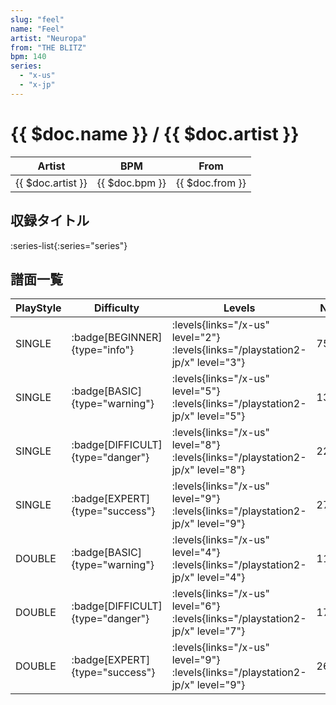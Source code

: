 ```yaml
---
slug: "feel"
name: "Feel"
artist: "Neuropa"
from: "THE BLITZ"
bpm: 140
series:
  - "x-us"
  - "x-jp"
---
```


# {{ $doc.name }} / {{ $doc.artist }}

|Artist|BPM|From|
|------|---|----|
|{{ $doc.artist }}|{{ $doc.bpm }}|{{ $doc.from }}|

## 収録タイトル

:series-list{:series="series"}

## 譜面一覧

|PlayStyle|Difficulty|Levels|Notes|Movie|
|---------|----------|------|-----|-----|
|SINGLE| :badge[BEGINNER]{type="info"}| :levels{links="/x-us" level="2"}  :levels{links="/playstation2-jp/x" level="3"}|75/0||
|SINGLE| :badge[BASIC]{type="warning"}| :levels{links="/x-us" level="5"}  :levels{links="/playstation2-jp/x" level="5"}|133/10||
|SINGLE| :badge[DIFFICULT]{type="danger"}| :levels{links="/x-us" level="8"}  :levels{links="/playstation2-jp/x" level="8"}|224/16||
|SINGLE| :badge[EXPERT]{type="success"}| :levels{links="/x-us" level="9"}  :levels{links="/playstation2-jp/x" level="9"}|274/13||
|DOUBLE| :badge[BASIC]{type="warning"}| :levels{links="/x-us" level="4"}  :levels{links="/playstation2-jp/x" level="4"}|110/8||
|DOUBLE| :badge[DIFFICULT]{type="danger"}| :levels{links="/x-us" level="6"}  :levels{links="/playstation2-jp/x" level="7"}|179/8||
|DOUBLE| :badge[EXPERT]{type="success"}| :levels{links="/x-us" level="9"}  :levels{links="/playstation2-jp/x" level="9"}|269/7||
